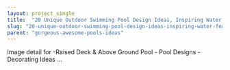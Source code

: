 ```yaml
---
layout: project_single
title:  "20 Unique Outdoor Swimming Pool Design Ideas, Inspiring Water Features"
slug: "20-unique-outdoor-swimming-pool-design-ideas-inspiring-water-features"
parent: "gorgeous-awesome-pools-ideas"
---
```

Image detail for -Raised Deck & Above Ground Pool - Pool Designs - Decorating Ideas ...